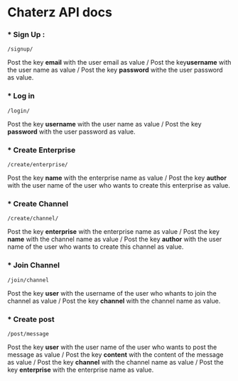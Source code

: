 # Chaterz API docs

### * Sign Up :

`/signup/`

Post the key **email** with the user email as value / Post the key**username** with the user name as value / Post the key **password** withe the user password as value.

### * Log in

`/login/`

Post the key **username** with the user name as value / Post the key **password** with the user password as value.

### * Create Enterprise

`/create/enterprise/`

Post the key **name** with the enterprise name as value / Post the key **author** with the user name of the user who wants to create this enterprise as value.

### * Create Channel

`/create/channel/`

Post the key **enterprise** with the enterprise name as value / Post the key **name** with the channel name as value / Post the key **author** with the user name of the user who wants to create this channel as value.

### * Join Channel

`/join/channel`

Post the key **user** with the username of the user who whants to join the channel as value / Post the key **channel** with the channel name as value.

### * Create post

`/post/message`

Post the key **user** with the user name of the user who wants to post the message as value / Post the key **content** with the content of the message as value / Post the key **channel** with the channel name as value / Post the key **enterprise** with the enterprise name as value.